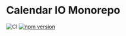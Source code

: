 # Calendar IO Monorepo

![CI](https://github.com/calendar-io/calendar-io/workflows/Continuous%20integration%20(CI)/badge.svg)
[![npm version](https://badge.fury.io/js/calendar-io.svg)](http://badge.fury.io/js/calendar-io)
